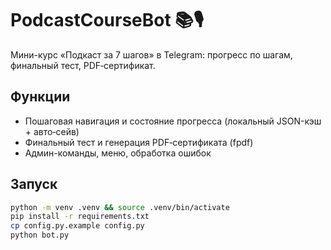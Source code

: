 # PodcastCourseBot 📚🎙️

Мини-курс «Подкаст за 7 шагов» в Telegram: прогресс по шагам, финальный тест, PDF‑сертификат.

## Функции
- Пошаговая навигация и состояние прогресса (локальный JSON-кэш + авто‑сейв)
- Финальный тест и генерация PDF‑сертификата (fpdf)
- Админ-команды, меню, обработка ошибок

## Запуск
```bash
python -m venv .venv && source .venv/bin/activate
pip install -r requirements.txt
cp config.py.example config.py
python bot.py
```
